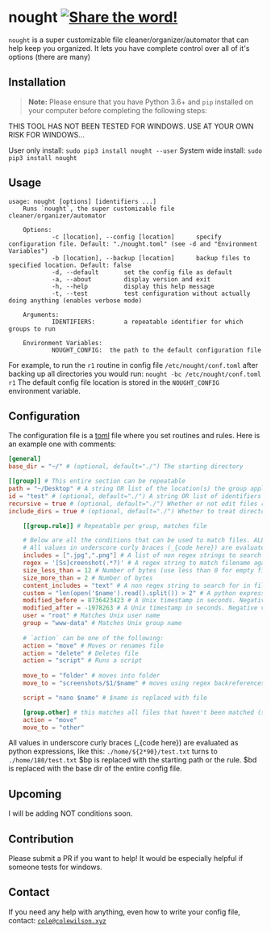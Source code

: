 # nought [![Share the word!](https://img.shields.io/twitter/url/http/shields.io.svg?style=social)](https://twitter.com/intent/tweet?url=https%3A%2F%2Fgithub.com%2Fcole-wilson%2Fnought&text=Automate%20your%20folder%20organization%20with%20nought%2C%20the%20super%20customizable%20desktop%20organizer.&hashtags=opensource%2Cgithub%2Cpython%2Corganizer)
`nought` is a super customizable file cleaner/organizer/automator that can help keep you organized.
It lets you have complete control over all of it's options (there are many)
## Installation
> **Note:** Please ensure that you have Python 3.6+ and `pip` installed on your computer before completing the following steps:

THIS TOOL HAS NOT BEEN TESTED FOR WINDOWS. USE AT YOUR OWN RISK FOR WINDOWS...

User only install: `sudo pip3 install nought --user`
System wide install: `sudo pip3 install nought`
## Usage
```text
usage: nought [options] [identifiers ...]
    Runs `nought`, the super customizable file cleaner/organizer/automator
    
    Options:
			-c [location], --config [location]  	specify configuration file. Default: "./nought.toml" (see -d and "Environment Variables")
			-b [location], --backup [location]		backup files to specified location. Default: false
			-d, --default		set the config file as default
			-a, --about			display version and exit
			-h, --help			display this help message
			-t, --test			test configuration without actually doing anything (enables verbose mode)
    
    Arguments:
			IDENTIFIERS:		a repeatable identifier for which groups to run
    
    Environment Variables:
			NOUGHT_CONFIG:  the path to the default configuration file
```
For example, to run the `r1` routine in config file `/etc/nought/conf.toml` after backing up all directories you would run:
`nought -bc /etc/nought/conf.toml r1`
The default config file location is stored in the `NOUGHT_CONFIG` environment variable.
## Configuration
The configuration file is a [toml](https://github.com/toml-lang/toml) file where you set routines and rules.
Here is an example one with comments:
```toml
[general]
base_dir = "~/" # (optional, default="./") The starting directory 

[[group]] # This entire section can be repeatable
path = "~/Desktop" # A string OR list of the location(s) the group applies to. (required)
id = "test" # (optional, default="./") A string OR list of identifiers (used in command line). If none is supplied, it is applied for all ids. If it is "default", then it is applied when no id is specified in command. 
recursive = true # (optional, default="./") Whether or not edit files recursively.
include_dirs = true # (optional, default="./") Whether to treat directories as files. WARNING: DIRECTORIES INCLUDE ALL FILES IN THEM!

	[[group.rule]] # Repeatable per group, matches file

	# Below are all the conditions that can be used to match files. ALL conditions must be met to perform action:
	# All values in underscore curly braces (_{code here}) are evaluated as python expressions, like this: "./home/${2*90}/test.txt" turns to "./home/180/test.txt"
	includes = [".jpg",".png"] # A list of non regex strings to search for IN FILENAME
	regex = '[Ss]creenshot(.*?)' # A regex string to match filename against. Capturing groups can be reused later. Use single quotes.
	size_less_than = 12 # Number of bytes (use less than 0 for empty files)
	size_more_than = 2 # Number of bytes
	content_includes = "text" # A non regex string to search for in file CONTENT
	custom = "len(open('$name').read().split()) > 2" # A python expression that returns True or False. `$name` is substituted with filename.
	modified_before = 8736423423 # A Unix timestamp in seconds. Negative values are subtracted from current time.
	modified_after = -1978263 # A Unix timestamp in seconds. Negative values are subtracted from current time.
	user = "root" # Matches Unix user name
	group = "www-data" # Matches Unix group name
	
	# `action` can be one of the following:
	action = "move" # Moves or renames file
	action = "delete" # Deletes file
	action = "script" # Runs a script
	
	move_to = "folder" # moves into folder
	move_to = "screenshots/$1/$name" # moves using regex backreferences and `$name` replacement.

	script = "nano $name" # $name is replaced with file

	[group.other] # this matches all files that haven't been matched (single brackets)
	action = "move"
	move_to = "other"
```
All values in underscore curly braces (_{code here}) are evaluated as python expressions, like this: `./home/${2*90}/test.txt` turns to `./home/180/test.txt`
$bp is replaced with the starting path or the rule.
$bd is replaced with the base dir of the entire config file.
## Upcoming
I will be adding NOT conditions soon.
## Contribution
Please submit a PR if you want to help! It would be especially helpful if someone tests for windows.
## Contact
If you need any help with anything, even how to write your config file, contact:
[`cole@colewilson.xyz`](mailto:cole@colewilson.xyz)

